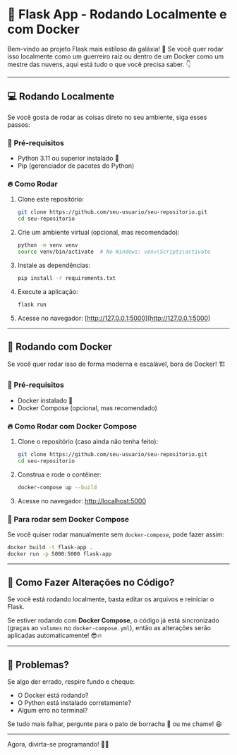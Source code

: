 # 🚀 Flask App - Rodando Localmente e com Docker

Bem-vindo ao projeto Flask mais estiloso da galáxia! 🌌 Se você quer rodar isso localmente como um guerreiro raiz ou dentro de um Docker como um mestre das nuvens, aqui está tudo o que você precisa saber. 👇

---

## 💻 Rodando Localmente

Se você gosta de rodar as coisas direto no seu ambiente, siga esses passos:

### 📌 Pré-requisitos
- Python 3.11 ou superior instalado 🐍
- Pip (gerenciador de pacotes do Python)

### 🔥 Como Rodar
1. Clone este repositório:
   ```sh
   git clone https://github.com/seu-usuario/seu-repositorio.git
   cd seu-repositorio
   ```
2. Crie um ambiente virtual (opcional, mas recomendado):
   ```sh
   python -m venv venv
   source venv/bin/activate  # No Windows: venv\Scripts\activate
   ```
3. Instale as dependências:
   ```sh
   pip install -r requirements.txt
   ```
4. Execute a aplicação:
   ```sh
   flask run
   ```
5. Acesse no navegador: [http://127.0.0.1:5000](http://127.0.0.1:5000)

---

## 🐳 Rodando com Docker

Se você quer rodar isso de forma moderna e escalável, bora de Docker! 🏗️

### 📌 Pré-requisitos
- Docker instalado 🐳
- Docker Compose (opcional, mas recomendado)

### 🔥 Como Rodar com Docker Compose
1. Clone o repositório (caso ainda não tenha feito):
   ```sh
   git clone https://github.com/seu-usuario/seu-repositorio.git
   cd seu-repositorio
   ```
2. Construa e rode o contêiner:
   ```sh
   docker-compose up --build
   ```
3. Acesse no navegador: [http://localhost:5000](http://localhost:5000)

### 🚀 Para rodar sem Docker Compose
Se você quiser rodar manualmente sem `docker-compose`, pode fazer assim:
   ```sh
   docker build -t flask-app .
   docker run -p 5000:5000 flask-app
   ```

---

## 🎯 Como Fazer Alterações no Código?
Se você está rodando localmente, basta editar os arquivos e reiniciar o Flask.

Se estiver rodando com **Docker Compose**, o código já está sincronizado (graças ao `volumes` no `docker-compose.yml`), então as alterações serão aplicadas automaticamente! 😎🔥

---

## 📢 Problemas?
Se algo der errado, respire fundo e cheque:
- O Docker está rodando?
- O Python está instalado corretamente?
- Algum erro no terminal?

Se tudo mais falhar, pergunte para o pato de borracha 🦆 ou me chame! 😆

---

Agora, divirta-se programando! 🚀🔥

